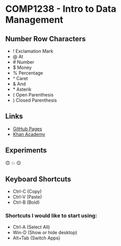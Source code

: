 # COMP1238 - Intro to Data Management
## Number Row Characters
* ! Exclamation Mark
* @ At
* \# Number
* $ Money
* % Percentage
* ^ Caret
* & And
* \* Asterik
* ( Open Parenthesis
* ) Closed Parenthesis
## Links
* [GitHub Pages](https://pages.github.com/)
* [Khan Academy](https://www.khanacademy.org/)
## Experiments
:blush: :boom: :relieved:
## Keyboard Shortcuts
- Ctrl-C (Copy)
- Ctrl-V (Paste)
- Ctrl-B (Bold)
### Shortcuts I would like to start using:
- Ctrl-A (Select All)
- Win-D (Show or hide desktop)
- Alt+Tab (Switch Apps)
